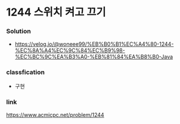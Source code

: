 # 1244 스위치 켜고 끄기

### Solution
* https://velog.io/@woneee99/%EB%B0%B1%EC%A4%80-1244-%EC%8A%A4%EC%9C%84%EC%B9%98-%EC%BC%9C%EA%B3%A0-%EB%81%84%EA%B8%B0-Java

### classfication
* 구현

### link
https://www.acmicpc.net/problem/1244